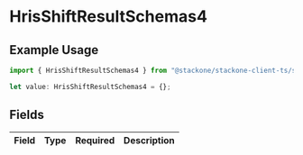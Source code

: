 # HrisShiftResultSchemas4

## Example Usage

```typescript
import { HrisShiftResultSchemas4 } from "@stackone/stackone-client-ts/sdk/models/shared";

let value: HrisShiftResultSchemas4 = {};
```

## Fields

| Field       | Type        | Required    | Description |
| ----------- | ----------- | ----------- | ----------- |